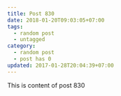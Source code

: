 ```yaml
---
title: Post 830
date: 2018-01-20T09:03:05+07:00
tags:
  - random post
  - untagged
category:
  - random post
  - post has 0
updated: 2017-01-28T20:04:39+07:00
---
```

This is content of post 830